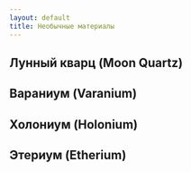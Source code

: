 ```yaml
---
layout: default
title: Необычные материалы
---
```


## Лунный кварц (Moon Quartz)
## Вараниум (Varanium)
## Холониум (Holonium)
## Этериум (Etherium)
